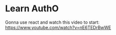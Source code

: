 # Learn AuthO

Gonna use react and watch this video to start: https://www.youtube.com/watch?v=nE6TEDrBwWE
